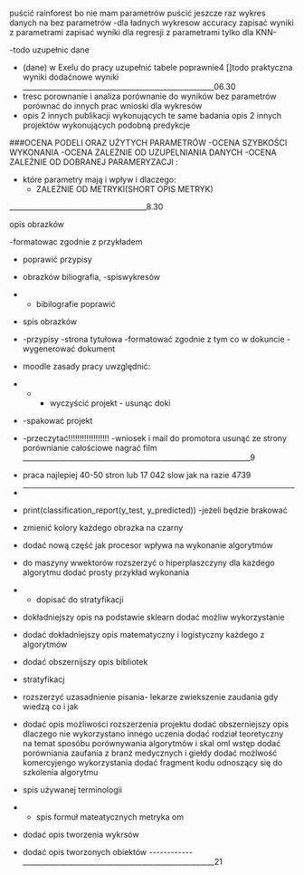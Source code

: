 

puścić rainforest bo nie mam parametrów
puścić jeszcze raz wykres danych na bez parametrów -dla ładnych wykresow accuracy
zapisać wyniki z parametrami
zapisać wyniki dla regresji z parametrami tylko dla KNN-


-todo uzupełnic dane
- (dane) w Exelu do pracy
uzupełnić tabele poprawnie4
[]todo
praktyczna wyniki dodaćnowe wyniki
_____________________________________________________06.30
- tresc porownanie i analiza
porównanie do wyników bez parametrów
porównać do innych prac
wnioski dla wykresów
- opis 2 innych publikacji wykonujących te same badania
opis 2 innych projektów wykonujących podobną predykcje

###OCENA PODELI ORAZ UŻYTYCH PARAMETRÓW
-OCENA SZYBKOŚCI WYKONANIA
-OCENA ZALEŻNIE OD UZUPELNIANIA DANYCH
-OCENA ZALEŻNIE OD DOBRANEJ PARAMERYZACJI :
 - które parametry mają i wpływ i dlaczego:
   - ZALEŻNIE OD METRYKI(SHORT OPIS METRYK)

______________________________________8.30

opis obrazków

-formatowac zgodnie z przykładem
- poprawić przypisy
- obrazków biliografia,
 -spiswykresów
- - bibilografie poprawić
- spis obrazków
- -przypisy
 -strona tytułowa
-formatować zgodnie z tym co w dokuncie
-wygenerować dokument
- moodle zasady pracy uwzględnić:
- - - wyczyścić projekt - usunąc doki 
- -spakować projekt
- -przeczytać!!!!!!!!!!!!!!!!!!
-wniosek i mail do promotora
usunąć ze strony porównianie całościowe
 nagrać film
_______________________________________________________________9

- praca najlepiej 40-50 stron lub 17 042 slow jak na razie 4739
- ______________________________________________________________________
- print(classification_report(y_test, y_predicted))
  -jeżeli będzie brakować 
- zmienić kolory każdego obrazka na czarny
- dodać nową część jak procesor wpływa na wykonanie algorytmów 
- do maszyny wwektorów rozszerzyć o hiperplaszczyny 
dla każdego algorytmu dodać prosty przykład wykonania
- - dopisać do stratyfikacji 
- dokładniejszy opis na podstawie sklearn dodać możliw wykorzystanie
- dodać dokładniejszy opis matematyczny i logistyczny każdego z algorytmów
- dodać obszernijszy opis bibliotek
- stratyfikacj
- rozszerzyć uzasadnienie pisania- lekarze zwiekszenie zaudania gdy wiedzą co i jak
- dodać opis możliwości rozszerzenia projektu 
dodać obszerniejszy opis dlaczego nie wykorzystano innego uczenia
dodać rodział teoretyczny na temat sposóbu porównywania algorytmów i skal oml
wstęp dodać porówniania zaufania z branż medycznych i giełdy
dodać możlwość komercyjengo wykorzystania
dodać fragment kodu odnoszący się do szkolenia algorytmu
- spis używanej terminologii
- - spis formuł mateatycznych
metryka om
- dodać opis tworzenia wykrsów
- dodać opis tworzonych obiektów
------------_____________________________________________________21
